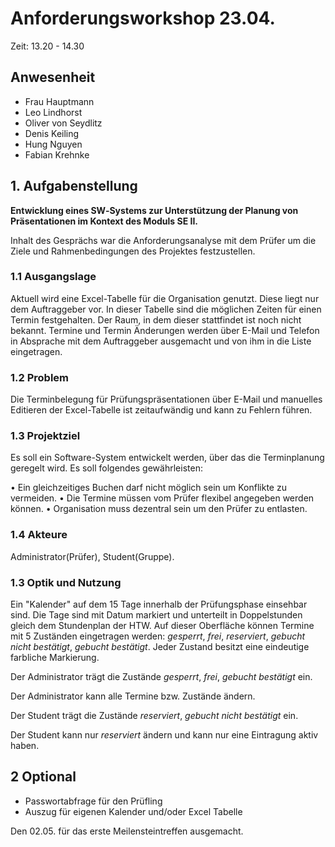 # Anforderungsworkshop 23.04. 


Zeit: 13.20 - 14.30 

## Anwesenheit

- Frau Hauptmann
- Leo Lindhorst
- Oliver von Seydlitz
- Denis Keiling
- Hung Nguyen
- Fabian Krehnke

## 1. Aufgabenstellung 

**Entwicklung eines SW‐Systems zur Unterstützung der Planung von Präsentationen im Kontext des Moduls SE II.**

Inhalt des Gesprächs war die Anforderungsanalyse mit dem Prüfer um die Ziele und Rahmenbedingungen des Projektes festzustellen.

### 1.1 Ausgangslage

Aktuell wird eine Excel-Tabelle für die Organisation genutzt. Diese liegt nur dem Auftraggeber vor. In dieser Tabelle sind die möglichen Zeiten für einen Termin festgehalten. Der Raum, in dem dieser stattfindet ist noch nicht bekannt. Termine und Termin Änderungen werden über E-Mail und Telefon in Absprache mit dem Auftraggeber ausgemacht und von ihm in die Liste eingetragen.

### 1.2 Problem

Die Terminbelegung für Prüfungspräsentationen über E-Mail und manuelles Editieren der Excel-Tabelle ist zeitaufwändig und kann zu Fehlern führen.

### 1.3 Projektziel

Es soll ein Software-System entwickelt werden, über das die Terminplanung geregelt wird. Es soll folgendes gewährleisten:

•	Ein gleichzeitiges Buchen darf nicht möglich sein um Konflikte zu vermeiden.
•	Die Termine müssen vom Prüfer flexibel angegeben werden können.
•	Organisation muss dezentral sein um den Prüfer zu entlasten.


### 1.4 Akteure

Administrator(Prüfer), Student(Gruppe).

### 1.3 Optik und Nutzung

Ein "Kalender" auf dem 15 Tage innerhalb der Prüfungsphase einsehbar sind. Die Tage sind mit Datum markiert und unterteilt in Doppelstunden gleich dem Stundenplan der HTW. Auf dieser Oberfläche können Termine mit 5 Zuständen eingetragen werden: *gesperrt*, *frei*, *reserviert*, *gebucht nicht bestätigt*, *gebucht bestätigt*. Jeder Zustand besitzt eine eindeutige farbliche Markierung.

Der Administrator trägt die Zustände *gesperrt*, *frei*, *gebucht bestätigt* ein.

Der Administrator kann alle Termine bzw. Zustände ändern.

Der Student trägt die Zustände *reserviert*, *gebucht nicht bestätigt* ein.

Der Student kann nur *reserviert* ändern und kann nur eine Eintragung aktiv haben.

## 2 Optional

- Passwortabfrage für den Prüfling
- Auszug für eigenen Kalender und/oder Excel Tabelle

Den 02.05. für das erste Meilensteintreffen ausgemacht. 
